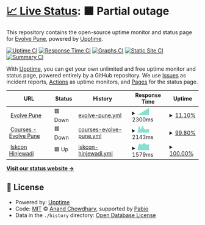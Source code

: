 # [📈 Live Status](https://evolvepune.github.io/website-status): <!--live status--> **🟧 Partial outage**

This repository contains the open-source uptime monitor and status page for [Evolve Pune](https://evolvepune.github.io/website-status), powered by [Upptime](https://github.com/upptime/upptime).

[![Uptime CI](https://github.com/evolvepune/website-status/workflows/Uptime%20CI/badge.svg)](https://github.com/evolvepune/website-status/actions?query=workflow%3A%22Uptime+CI%22)
[![Response Time CI](https://github.com/evolvepune/website-status/workflows/Response%20Time%20CI/badge.svg)](https://github.com/evolvepune/website-status/actions?query=workflow%3A%22Response+Time+CI%22)
[![Graphs CI](https://github.com/evolvepune/website-status/workflows/Graphs%20CI/badge.svg)](https://github.com/evolvepune/website-status/actions?query=workflow%3A%22Graphs+CI%22)
[![Static Site CI](https://github.com/evolvepune/website-status/workflows/Static%20Site%20CI/badge.svg)](https://github.com/evolvepune/website-status/actions?query=workflow%3A%22Static+Site+CI%22)
[![Summary CI](https://github.com/evolvepune/website-status/workflows/Summary%20CI/badge.svg)](https://github.com/evolvepune/website-status/actions?query=workflow%3A%22Summary+CI%22)

With [Upptime](https://upptime.js.org), you can get your own unlimited and free uptime monitor and status page, powered entirely by a GitHub repository. We use [Issues](https://github.com/evolvepune/website-status/issues) as incident reports, [Actions](https://github.com/evolvepune/website-status/actions) as uptime monitors, and [Pages](https://evolvepune.github.io/website-status) for the status page.

<!--start: status pages-->
<!-- This summary is generated by Upptime (https://github.com/upptime/upptime) -->
<!-- Do not edit this manually, your changes will be overwritten -->
<!-- prettier-ignore -->
| URL | Status | History | Response Time | Uptime |
| --- | ------ | ------- | ------------- | ------ |
| <img alt="" src="https://icons.duckduckgo.com/ip3/www.evolvepune.com.ico" height="13"> [Evolve Pune](https://www.evolvepune.com) | 🟥 Down | [evolve-pune.yml](https://github.com/evolvepune/website-status/commits/HEAD/history/evolve-pune.yml) | <details><summary><img alt="Response time graph" src="./graphs/evolve-pune/response-time-week.png" height="20"> 2300ms</summary><br><a href="https://evolvepune.github.io/website-status/history/evolve-pune"><img alt="Response time 2567" src="https://img.shields.io/endpoint?url=https%3A%2F%2Fraw.githubusercontent.com%2Fevolvepune%2Fwebsite-status%2FHEAD%2Fapi%2Fevolve-pune%2Fresponse-time.json"></a><br><a href="https://evolvepune.github.io/website-status/history/evolve-pune"><img alt="24-hour response time 0" src="https://img.shields.io/endpoint?url=https%3A%2F%2Fraw.githubusercontent.com%2Fevolvepune%2Fwebsite-status%2FHEAD%2Fapi%2Fevolve-pune%2Fresponse-time-day.json"></a><br><a href="https://evolvepune.github.io/website-status/history/evolve-pune"><img alt="7-day response time 2300" src="https://img.shields.io/endpoint?url=https%3A%2F%2Fraw.githubusercontent.com%2Fevolvepune%2Fwebsite-status%2FHEAD%2Fapi%2Fevolve-pune%2Fresponse-time-week.json"></a><br><a href="https://evolvepune.github.io/website-status/history/evolve-pune"><img alt="30-day response time 2274" src="https://img.shields.io/endpoint?url=https%3A%2F%2Fraw.githubusercontent.com%2Fevolvepune%2Fwebsite-status%2FHEAD%2Fapi%2Fevolve-pune%2Fresponse-time-month.json"></a><br><a href="https://evolvepune.github.io/website-status/history/evolve-pune"><img alt="1-year response time 2567" src="https://img.shields.io/endpoint?url=https%3A%2F%2Fraw.githubusercontent.com%2Fevolvepune%2Fwebsite-status%2FHEAD%2Fapi%2Fevolve-pune%2Fresponse-time-year.json"></a></details> | <details><summary><a href="https://evolvepune.github.io/website-status/history/evolve-pune">11.10%</a></summary><a href="https://evolvepune.github.io/website-status/history/evolve-pune"><img alt="All-time uptime 94.93%" src="https://img.shields.io/endpoint?url=https%3A%2F%2Fraw.githubusercontent.com%2Fevolvepune%2Fwebsite-status%2FHEAD%2Fapi%2Fevolve-pune%2Fuptime.json"></a><br><a href="https://evolvepune.github.io/website-status/history/evolve-pune"><img alt="24-hour uptime 0.00%" src="https://img.shields.io/endpoint?url=https%3A%2F%2Fraw.githubusercontent.com%2Fevolvepune%2Fwebsite-status%2FHEAD%2Fapi%2Fevolve-pune%2Fuptime-day.json"></a><br><a href="https://evolvepune.github.io/website-status/history/evolve-pune"><img alt="7-day uptime 11.10%" src="https://img.shields.io/endpoint?url=https%3A%2F%2Fraw.githubusercontent.com%2Fevolvepune%2Fwebsite-status%2FHEAD%2Fapi%2Fevolve-pune%2Fuptime-week.json"></a><br><a href="https://evolvepune.github.io/website-status/history/evolve-pune"><img alt="30-day uptime 79.54%" src="https://img.shields.io/endpoint?url=https%3A%2F%2Fraw.githubusercontent.com%2Fevolvepune%2Fwebsite-status%2FHEAD%2Fapi%2Fevolve-pune%2Fuptime-month.json"></a><br><a href="https://evolvepune.github.io/website-status/history/evolve-pune"><img alt="1-year uptime 94.93%" src="https://img.shields.io/endpoint?url=https%3A%2F%2Fraw.githubusercontent.com%2Fevolvepune%2Fwebsite-status%2FHEAD%2Fapi%2Fevolve-pune%2Fuptime-year.json"></a></details>
| <img alt="" src="https://icons.duckduckgo.com/ip3/courses.evolvepune.com.ico" height="13"> [Courses - Evolve Pune](https://courses.evolvepune.com/courses/) | 🟥 Down | [courses-evolve-pune.yml](https://github.com/evolvepune/website-status/commits/HEAD/history/courses-evolve-pune.yml) | <details><summary><img alt="Response time graph" src="./graphs/courses-evolve-pune/response-time-week.png" height="20"> 2143ms</summary><br><a href="https://evolvepune.github.io/website-status/history/courses-evolve-pune"><img alt="Response time 4136" src="https://img.shields.io/endpoint?url=https%3A%2F%2Fraw.githubusercontent.com%2Fevolvepune%2Fwebsite-status%2FHEAD%2Fapi%2Fcourses-evolve-pune%2Fresponse-time.json"></a><br><a href="https://evolvepune.github.io/website-status/history/courses-evolve-pune"><img alt="24-hour response time 1693" src="https://img.shields.io/endpoint?url=https%3A%2F%2Fraw.githubusercontent.com%2Fevolvepune%2Fwebsite-status%2FHEAD%2Fapi%2Fcourses-evolve-pune%2Fresponse-time-day.json"></a><br><a href="https://evolvepune.github.io/website-status/history/courses-evolve-pune"><img alt="7-day response time 2143" src="https://img.shields.io/endpoint?url=https%3A%2F%2Fraw.githubusercontent.com%2Fevolvepune%2Fwebsite-status%2FHEAD%2Fapi%2Fcourses-evolve-pune%2Fresponse-time-week.json"></a><br><a href="https://evolvepune.github.io/website-status/history/courses-evolve-pune"><img alt="30-day response time 2498" src="https://img.shields.io/endpoint?url=https%3A%2F%2Fraw.githubusercontent.com%2Fevolvepune%2Fwebsite-status%2FHEAD%2Fapi%2Fcourses-evolve-pune%2Fresponse-time-month.json"></a><br><a href="https://evolvepune.github.io/website-status/history/courses-evolve-pune"><img alt="1-year response time 4136" src="https://img.shields.io/endpoint?url=https%3A%2F%2Fraw.githubusercontent.com%2Fevolvepune%2Fwebsite-status%2FHEAD%2Fapi%2Fcourses-evolve-pune%2Fresponse-time-year.json"></a></details> | <details><summary><a href="https://evolvepune.github.io/website-status/history/courses-evolve-pune">99.80%</a></summary><a href="https://evolvepune.github.io/website-status/history/courses-evolve-pune"><img alt="All-time uptime 99.45%" src="https://img.shields.io/endpoint?url=https%3A%2F%2Fraw.githubusercontent.com%2Fevolvepune%2Fwebsite-status%2FHEAD%2Fapi%2Fcourses-evolve-pune%2Fuptime.json"></a><br><a href="https://evolvepune.github.io/website-status/history/courses-evolve-pune"><img alt="24-hour uptime 98.58%" src="https://img.shields.io/endpoint?url=https%3A%2F%2Fraw.githubusercontent.com%2Fevolvepune%2Fwebsite-status%2FHEAD%2Fapi%2Fcourses-evolve-pune%2Fuptime-day.json"></a><br><a href="https://evolvepune.github.io/website-status/history/courses-evolve-pune"><img alt="7-day uptime 99.80%" src="https://img.shields.io/endpoint?url=https%3A%2F%2Fraw.githubusercontent.com%2Fevolvepune%2Fwebsite-status%2FHEAD%2Fapi%2Fcourses-evolve-pune%2Fuptime-week.json"></a><br><a href="https://evolvepune.github.io/website-status/history/courses-evolve-pune"><img alt="30-day uptime 99.95%" src="https://img.shields.io/endpoint?url=https%3A%2F%2Fraw.githubusercontent.com%2Fevolvepune%2Fwebsite-status%2FHEAD%2Fapi%2Fcourses-evolve-pune%2Fuptime-month.json"></a><br><a href="https://evolvepune.github.io/website-status/history/courses-evolve-pune"><img alt="1-year uptime 99.45%" src="https://img.shields.io/endpoint?url=https%3A%2F%2Fraw.githubusercontent.com%2Fevolvepune%2Fwebsite-status%2FHEAD%2Fapi%2Fcourses-evolve-pune%2Fuptime-year.json"></a></details>
| <img alt="" src="https://icons.duckduckgo.com/ip3/iskconhinjewadi.com.ico" height="13"> [Iskcon Hinjewadi](https://iskconhinjewadi.com/) | 🟩 Up | [iskcon-hinjewadi.yml](https://github.com/evolvepune/website-status/commits/HEAD/history/iskcon-hinjewadi.yml) | <details><summary><img alt="Response time graph" src="./graphs/iskcon-hinjewadi/response-time-week.png" height="20"> 1579ms</summary><br><a href="https://evolvepune.github.io/website-status/history/iskcon-hinjewadi"><img alt="Response time 1665" src="https://img.shields.io/endpoint?url=https%3A%2F%2Fraw.githubusercontent.com%2Fevolvepune%2Fwebsite-status%2FHEAD%2Fapi%2Fiskcon-hinjewadi%2Fresponse-time.json"></a><br><a href="https://evolvepune.github.io/website-status/history/iskcon-hinjewadi"><img alt="24-hour response time 1661" src="https://img.shields.io/endpoint?url=https%3A%2F%2Fraw.githubusercontent.com%2Fevolvepune%2Fwebsite-status%2FHEAD%2Fapi%2Fiskcon-hinjewadi%2Fresponse-time-day.json"></a><br><a href="https://evolvepune.github.io/website-status/history/iskcon-hinjewadi"><img alt="7-day response time 1579" src="https://img.shields.io/endpoint?url=https%3A%2F%2Fraw.githubusercontent.com%2Fevolvepune%2Fwebsite-status%2FHEAD%2Fapi%2Fiskcon-hinjewadi%2Fresponse-time-week.json"></a><br><a href="https://evolvepune.github.io/website-status/history/iskcon-hinjewadi"><img alt="30-day response time 1652" src="https://img.shields.io/endpoint?url=https%3A%2F%2Fraw.githubusercontent.com%2Fevolvepune%2Fwebsite-status%2FHEAD%2Fapi%2Fiskcon-hinjewadi%2Fresponse-time-month.json"></a><br><a href="https://evolvepune.github.io/website-status/history/iskcon-hinjewadi"><img alt="1-year response time 1665" src="https://img.shields.io/endpoint?url=https%3A%2F%2Fraw.githubusercontent.com%2Fevolvepune%2Fwebsite-status%2FHEAD%2Fapi%2Fiskcon-hinjewadi%2Fresponse-time-year.json"></a></details> | <details><summary><a href="https://evolvepune.github.io/website-status/history/iskcon-hinjewadi">100.00%</a></summary><a href="https://evolvepune.github.io/website-status/history/iskcon-hinjewadi"><img alt="All-time uptime 100.00%" src="https://img.shields.io/endpoint?url=https%3A%2F%2Fraw.githubusercontent.com%2Fevolvepune%2Fwebsite-status%2FHEAD%2Fapi%2Fiskcon-hinjewadi%2Fuptime.json"></a><br><a href="https://evolvepune.github.io/website-status/history/iskcon-hinjewadi"><img alt="24-hour uptime 100.00%" src="https://img.shields.io/endpoint?url=https%3A%2F%2Fraw.githubusercontent.com%2Fevolvepune%2Fwebsite-status%2FHEAD%2Fapi%2Fiskcon-hinjewadi%2Fuptime-day.json"></a><br><a href="https://evolvepune.github.io/website-status/history/iskcon-hinjewadi"><img alt="7-day uptime 100.00%" src="https://img.shields.io/endpoint?url=https%3A%2F%2Fraw.githubusercontent.com%2Fevolvepune%2Fwebsite-status%2FHEAD%2Fapi%2Fiskcon-hinjewadi%2Fuptime-week.json"></a><br><a href="https://evolvepune.github.io/website-status/history/iskcon-hinjewadi"><img alt="30-day uptime 100.00%" src="https://img.shields.io/endpoint?url=https%3A%2F%2Fraw.githubusercontent.com%2Fevolvepune%2Fwebsite-status%2FHEAD%2Fapi%2Fiskcon-hinjewadi%2Fuptime-month.json"></a><br><a href="https://evolvepune.github.io/website-status/history/iskcon-hinjewadi"><img alt="1-year uptime 100.00%" src="https://img.shields.io/endpoint?url=https%3A%2F%2Fraw.githubusercontent.com%2Fevolvepune%2Fwebsite-status%2FHEAD%2Fapi%2Fiskcon-hinjewadi%2Fuptime-year.json"></a></details>

<!--end: status pages-->

[**Visit our status website →**](https://evolvepune.github.io/website-status)

## 📄 License

- Powered by: [Upptime](https://github.com/upptime/upptime)
- Code: [MIT](./LICENSE) © [Anand Chowdhary](https://anandchowdhary.com), supported by [Pabio](https://pabio.com)
- Data in the `./history` directory: [Open Database License](https://opendatacommons.org/licenses/odbl/1-0/)
